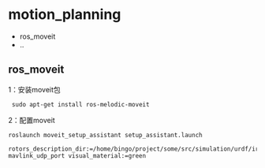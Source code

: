 # motion_planning

- ros_moveit
- ..



## ros_moveit

1：安装moveit包

```
 sudo apt-get install ros-melodic-moveit
```
2：配置moveit

```
roslaunch moveit_setup_assistant setup_assistant.launch
```



```
rotors_description_dir:=/home/bingo/project/some/src/simulation/urdf/iris_depth_camera/ mavlink_udp_port visual_material:=green
```
